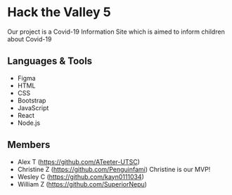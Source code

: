 # Hack the Valley 5
Our project is a Covid-19 Information Site which is aimed to inform children about Covid-19

## Languages & Tools
- Figma
- HTML
- CSS
- Bootstrap
- JavaScript
- React
- Node.js

## Members
- Alex T (https://github.com/ATeeter-UTSC)
- Christine Z (https://github.com/Penguinfami) Christine is our MVP!
- Wesley C (https://github.com/kayn0111034)
- William Z (https://github.com/SuperiorNepu)
